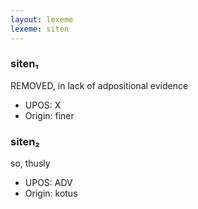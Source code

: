 ```yaml
---
layout: lexeme
lexeme: siten
---
```


###  siten₁

REMOVED, in lack of adpositional evidence
* UPOS:  X
* Origin:  finer


###  siten₂

so, thusly
* UPOS:  ADV
* Origin:  kotus


